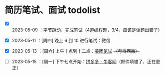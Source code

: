 # 简历笔试、面试 todolist

* [x] 2023-05-09 ：字节跳动，完成笔试（4道编程题，3/4，应该是读题出错了）
* [x] 2023-05-11 ：[周四] 晚上 6 到 10 进行笔试：微信
* [x] 2023-05-13 ：[周六] 上午十点到十二点：[美团笔试](https://mail.tju.edu.cn/) ~~（考得西撇）~~
* [ ] 2023-05-15 ：[周一] 下午七点开始：[拼多多 - 牛客网](https://www.nowcoder.com/)（邮件填错了，正在更正）

